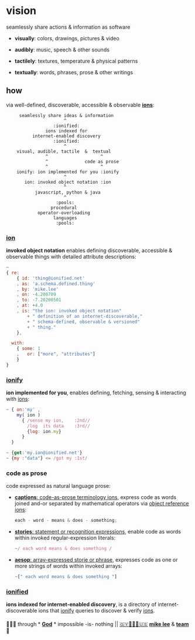 
# vision

seamlessly share actions & information as software

+ **visually**: colors, drawings, pictures & video

+ **audibly**: music, speech & other sounds

+ **tactilely**: textures, temperature & physical patterns

+ **textually**: words, phrases, prose & other writings

## how

via well-defined, discoverable, accessible & observable
[**ions**](#ion):

```
     seamlessly share ideas & information
                      ^
                  :ionified:
               ions indexed for
          internet-enabled discovery
                  :ionified:
                      ^
    visual, audible, tactile  &  textual
               ^                    ^
               ^              code as prose
               ^                    ^
    ionify: ion implemented for you :ionify
                      ^
       ion: invoked object notation :ion
                      ^
           javascript, python & java
                      ^
                   :pools:
                 procedural
            operator-overloading
                  languages
                   :pools:
```

### [ion](ions/ion.md#ion)

**invoked object notation** enables defining discoverable, accessible & observable
things with detailed attribute descriptions:

```javascript
~
{ re:
    { id: 'thing@ionified.net'
    , as: 'a.schema.defined.thing'
    , by: 'mike.lee'
    , on: -4.200709
    , to: -7.20200501
    , at: +4.0
    , is: "the ion: invoked object notation"
        + " definition of an internet-discoverable,"
        + " schema-defined, observable & versioned"
        + " thing."
    },

  with:
    { some: 1
    ,   or: ["more", "attributes"]
    }
}
```

### [ionify](https://about.ionify.net/)

**ion implemented for you**, enables defining, fetching, sensing & interacting with
[ions](#ion):

```javascript
~ { on:'my' ,
    my( ion )
      { /sense my ion,    :2nd//
        /log  its data    :3rd//
        {log: ion.my}
      }
  }

~ {get:'my.ion@ionified.net'}
~ {my :"data"} <= /got my :1st/
```

### code as prose

  code expressed as natural language prose:

+ [**captions**: code-as-prose terminology ions](https://github.com/ionify/ionify/blob/public/README.md#code-prose),
  express code as words joined and-or separated by mathematical operators via
  [object reference](LINGO.md#orion) [ions](#ion):

  ```javascript
  each - word - means & does - something;
  ```

+ [**stories**: statement or recognition expressions](LINGO.md#storie),
  enable code as words within invoked regular-expression literals:

  ```javascript
  ~/ each word means & does something /
  ```

+ [**aesop**: array-expressed storie or phrase](LINGO.md#aesop),
  expresses code as one or more strings of words within invoked arrays:

  ```javascript
  ~[" each word means & does something "]
  ```

### [ionified](https://ionified.net/)

**ions indexed for internet-enabled discovery**, is a directory of
internet-discoverable ions that [ionify](#ionify) queries to discover & verify
[ions](#ion).

####

🙇🏾‍♂️ through * [**God**](LICENSE.txt#L1) * impossible -is- nothing ||
[🇬🇾👨🏾‍💻🇺🇸](https://en.wikipedia.org/wiki/Guyana)
[**mike lee**](https://github.com/iskitz) &
[**team**](https://github.com/orgs/ionify/people)
🤎
